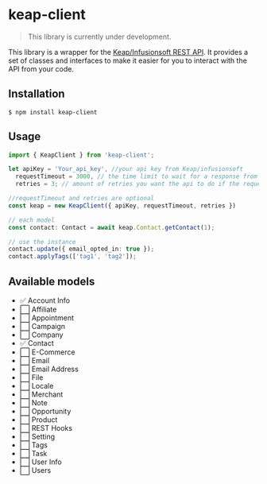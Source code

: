 # keap-client

> This library is currently under development.


This library is a wrapper for the [Keap/Infusionsoft REST API](https://developer.infusionsoft.com/docs/read/REST_API). It provides a set of classes and interfaces to make it easier for you to interact with the API from your code.


## Installation
```
$ npm install keap-client
```

## Usage

```ts
import { KeapClient } from 'keap-client';

let apiKey = 'Your_api_key', //your api key from Keap/infusionsoft
  requestTimeout = 3000, // the time limit to wait for a response from the api
  retries = 3; // amount of retries you want the api to do if the request failed

//requestTimeout and retries are optional
const keap = new KeapClient({ apiKey, requestTimeout, retries }) 

// each model
const contact: Contact = await keap.Contact.getContact(1); 

// use the instance
contact.update({ email_opted_in: true });
contact.applyTags(['tag1', 'tag2']);
```

## Available models


- ✅  Account Info
- ⬜️ Affiliate
- ⬜️ Appointment
- ⬜️ Campaign
- ⬜️ Company
- ✅ Contact
- ⬜️ E-Commerce
- ⬜️ Email
- ⬜️ Email Address
- ⬜️ File
- ⬜️ Locale
- ⬜️ Merchant
- ⬜️ Note
- ⬜️ Opportunity
- ⬜️ Product
- ⬜️ REST Hooks
- ⬜️ Setting
- ⬜️ Tags
- ⬜️ Task
- ⬜️ User Info
- ⬜️ Users